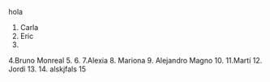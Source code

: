 hola
1. Carla
2. Eric
3.
4.Bruno Monreal
5.
6.
7.Alexia
8. Mariona
9. Alejandro Magno
10.
11.Martí
12. Jordi
13.
14. alskjfals
15
